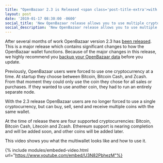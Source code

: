 ```yaml
---
title: "OpenBazaar 2.3 is Released <span class='post-title-extra'>with New Multiwallet Feature</span>"
layout: post
date: '2019-01-17 08:30:00 -0600'
social_title: 'New OpenBazaar release allows you to use multiple cryptocurrencies'
social_description: 'New OpenBazaar release allows you to use multiple cryptocurrencies in peer-to-peer marketplace'
---
```


After several months of work OpenBazaar version 2.3 has [been released](https://github.com/OpenBazaar/openbazaar-desktop/releases). This is a major release which contains significant changes to how the OpenBazaar wallet functions. Because of the major changes in this release, we highly recommend you [backup your OpenBazaar data](https://openbazaar.zendesk.com/hc/en-us/articles/115002761312-How-do-I-backup-my-store-) before you update.

Previously, OpenBazaar users were forced to use one cryptocurrency at a time. At startup they choose between Bitcoin, Bitcoin Cash, and Zcash. From that moment they could only use the coin they chose for all sales or purchases. If they wanted to use another coin, they had to run an entirely separate node.

With the 2.3 release OpenBazaar users are no longer forced to use a single cryptocurrency, but can buy, sell, send and receive multiple coins with the same wallet.

At the time of release there are four supported cryptocurrencies: Bitcoin, Bitcoin Cash, Litecoin and Zcash. Ethereum support is nearing completion and will be added soon, and other coins will be added later.

This video shows you what the multiwallet looks like and how to use it.

{% include modules/embeded-video.html url="https://www.youtube.com/embed/U3N82PbhezM"%}




